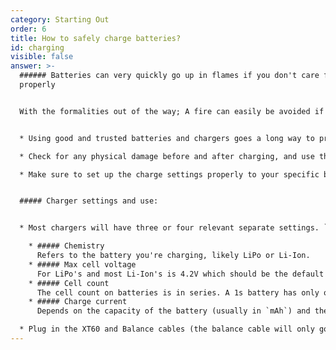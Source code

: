 ```yaml
---
category: Starting Out
order: 6
title: How to safely charge batteries?
id: charging
visible: false
answer: >-
  ###### Batteries can very quickly go up in flames if you don't care for them
  properly


  With the formalities out of the way; A fire can easily be avoided if you follow some basic steps:


  * Using good and trusted batteries and chargers goes a long way to prevent DOA and un-checked cells, and charger-related issues. You can find charger recommendations elsewhere on the site

  * Check for any physical damage before and after charging, and use the IR readout on the charger to approximate the battery health. Under 10mOhms it's in great condition, under 20 is usable, and anything above should be retired

  * Make sure to set up the charge settings properly to your specific batteries, see below how:


  ##### Charger settings and use:


  * Most chargers will have three or four relevant separate settings. `Battery chemistry`, `Max cell voltage,` `Cell count`, and `Charge current`.

    * ##### Chemistry
      Refers to the battery you're charging, likely LiPo or Li-Ion.
    * ##### Max cell voltage
      For LiPo's and most Li-Ion's is 4.2V which should be the default on the charger. The voltage most often printed on batteries is the `nominal` voltage, basically the average voltage through the charge/discharge cycle (3.7v per cell). You don't want to enter this as the max cell voltage, but it wouldn't cause any harm
    * ##### Cell count 
      The cell count on batteries is in series. A 1s battery has only one cell, 6s has 6 cells in series, and so on. This is what you enter as the `Cell count`. The voltage of the cells when connected in series is added together, so a 6s battery will have a max voltage of 25.2V `(4.2 × 6)`
    * ##### Charge current
      Depends on the capacity of the battery (usually in `mAh`) and the rate at which you want to charge (`C`). To get the charge current, multiply the battery capacity in Ah with the C rate (ideally use 1C, but you can go higher if time constrained). A 1300mAh battery at 1C will be charged at 1.3A (`1.3 × 1`), at 2C it'll be 2.6A (`1.3 × 2`), etc...

  * Plug in the XT60 and Balance cables (the balance cable will only go in one way, and all the way to one side of the connector), and you can charge. The charger will stop charging once the set max cell voltage is reached in all of the cells. This is called balancing and it's needed to maintain the battery safely
---
```

